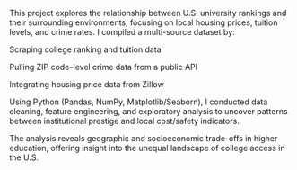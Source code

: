 This project explores the relationship between U.S. university rankings and their surrounding environments, focusing on local housing prices, tuition levels, and crime rates. I compiled a multi-source dataset by:

Scraping college ranking and tuition data

Pulling ZIP code–level crime data from a public API

Integrating housing price data from Zillow

Using Python (Pandas, NumPy, Matplotlib/Seaborn), I conducted data cleaning, feature engineering, and exploratory analysis to uncover patterns between institutional prestige and local cost/safety indicators.

The analysis reveals geographic and socioeconomic trade-offs in higher education, offering insight into the unequal landscape of college access in the U.S.
